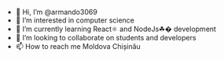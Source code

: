 - 👋 Hi, I’m @armando3069
- 👀 I’m interested in computer science
- 🌱 I’m currently learning React⚛️ and NodeJs☘� development
- 💞️ I’m looking to collaborate on students and developers
- 📫 How to reach me Moldova Chișinău

<!---
armando3069/armando3069 is a ✨ special ✨ repository because its `README.md` (this file) appears on your GitHub profile.
You can click the Preview link to take a look at your changes.
--->

